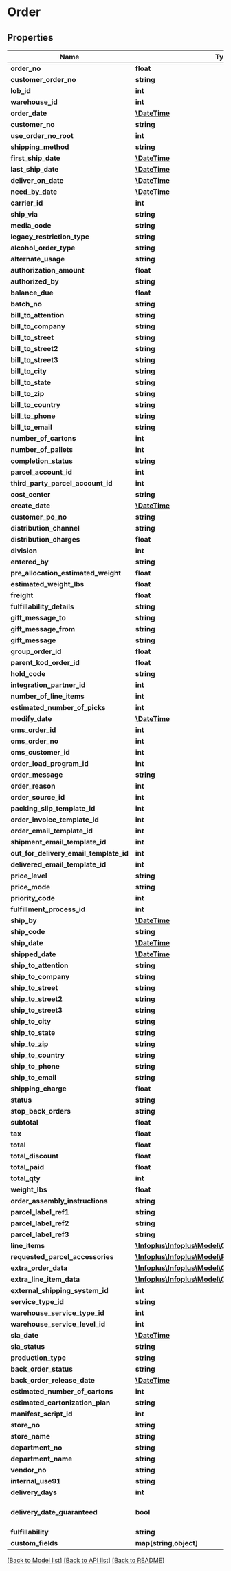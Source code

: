 # Order

## Properties
Name | Type | Description | Notes
------------ | ------------- | ------------- | -------------
**order_no** | **float** |  | [optional] 
**customer_order_no** | **string** |  | [optional] 
**lob_id** | **int** |  | 
**warehouse_id** | **int** |  | 
**order_date** | [**\DateTime**](\DateTime.md) |  | [optional] 
**customer_no** | **string** |  | [optional] 
**use_order_no_root** | **int** |  | [optional] 
**shipping_method** | **string** |  | [optional] 
**first_ship_date** | [**\DateTime**](\DateTime.md) |  | [optional] 
**last_ship_date** | [**\DateTime**](\DateTime.md) |  | [optional] 
**deliver_on_date** | [**\DateTime**](\DateTime.md) |  | [optional] 
**need_by_date** | [**\DateTime**](\DateTime.md) |  | [optional] 
**carrier_id** | **int** |  | [optional] 
**ship_via** | **string** |  | [optional] 
**media_code** | **string** |  | [optional] 
**legacy_restriction_type** | **string** |  | [optional] 
**alcohol_order_type** | **string** |  | [optional] 
**alternate_usage** | **string** |  | [optional] 
**authorization_amount** | **float** |  | [optional] 
**authorized_by** | **string** |  | [optional] 
**balance_due** | **float** |  | [optional] 
**batch_no** | **string** |  | [optional] 
**bill_to_attention** | **string** |  | [optional] 
**bill_to_company** | **string** |  | [optional] 
**bill_to_street** | **string** |  | [optional] 
**bill_to_street2** | **string** |  | [optional] 
**bill_to_street3** | **string** |  | [optional] 
**bill_to_city** | **string** |  | [optional] 
**bill_to_state** | **string** |  | [optional] 
**bill_to_zip** | **string** |  | [optional] 
**bill_to_country** | **string** |  | [optional] 
**bill_to_phone** | **string** |  | [optional] 
**bill_to_email** | **string** |  | [optional] 
**number_of_cartons** | **int** |  | [optional] 
**number_of_pallets** | **int** |  | [optional] 
**completion_status** | **string** |  | [optional] 
**parcel_account_id** | **int** |  | [optional] 
**third_party_parcel_account_id** | **int** |  | [optional] 
**cost_center** | **string** |  | [optional] 
**create_date** | [**\DateTime**](\DateTime.md) |  | [optional] 
**customer_po_no** | **string** |  | [optional] 
**distribution_channel** | **string** |  | [optional] 
**distribution_charges** | **float** |  | [optional] 
**division** | **int** |  | [optional] 
**entered_by** | **string** |  | [optional] 
**pre_allocation_estimated_weight** | **float** |  | [optional] 
**estimated_weight_lbs** | **float** |  | [optional] 
**freight** | **float** |  | [optional] 
**fulfillability_details** | **string** |  | [optional] 
**gift_message_to** | **string** |  | [optional] 
**gift_message_from** | **string** |  | [optional] 
**gift_message** | **string** |  | [optional] 
**group_order_id** | **float** |  | [optional] 
**parent_kod_order_id** | **float** |  | [optional] 
**hold_code** | **string** |  | [optional] 
**integration_partner_id** | **int** |  | [optional] 
**number_of_line_items** | **int** |  | [optional] 
**estimated_number_of_picks** | **int** |  | [optional] 
**modify_date** | [**\DateTime**](\DateTime.md) |  | [optional] 
**oms_order_id** | **int** |  | [optional] 
**oms_order_no** | **int** |  | [optional] 
**oms_customer_id** | **int** |  | [optional] 
**order_load_program_id** | **int** |  | [optional] 
**order_message** | **string** |  | [optional] 
**order_reason** | **int** |  | [optional] 
**order_source_id** | **int** |  | [optional] 
**packing_slip_template_id** | **int** |  | [optional] 
**order_invoice_template_id** | **int** |  | [optional] 
**order_email_template_id** | **int** |  | [optional] 
**shipment_email_template_id** | **int** |  | [optional] 
**out_for_delivery_email_template_id** | **int** |  | [optional] 
**delivered_email_template_id** | **int** |  | [optional] 
**price_level** | **string** |  | [optional] 
**price_mode** | **string** |  | [optional] 
**priority_code** | **int** |  | [optional] 
**fulfillment_process_id** | **int** |  | [optional] 
**ship_by** | [**\DateTime**](\DateTime.md) |  | [optional] 
**ship_code** | **string** |  | [optional] 
**ship_date** | [**\DateTime**](\DateTime.md) |  | [optional] 
**shipped_date** | [**\DateTime**](\DateTime.md) |  | [optional] 
**ship_to_attention** | **string** |  | [optional] 
**ship_to_company** | **string** |  | [optional] 
**ship_to_street** | **string** |  | [optional] 
**ship_to_street2** | **string** |  | [optional] 
**ship_to_street3** | **string** |  | [optional] 
**ship_to_city** | **string** |  | [optional] 
**ship_to_state** | **string** |  | [optional] 
**ship_to_zip** | **string** |  | [optional] 
**ship_to_country** | **string** |  | [optional] 
**ship_to_phone** | **string** |  | [optional] 
**ship_to_email** | **string** |  | [optional] 
**shipping_charge** | **float** |  | [optional] 
**status** | **string** |  | [optional] 
**stop_back_orders** | **string** |  | [optional] 
**subtotal** | **float** |  | [optional] 
**tax** | **float** |  | [optional] 
**total** | **float** |  | [optional] 
**total_discount** | **float** |  | [optional] 
**total_paid** | **float** |  | [optional] 
**total_qty** | **int** |  | [optional] 
**weight_lbs** | **float** |  | [optional] 
**order_assembly_instructions** | **string** |  | [optional] 
**parcel_label_ref1** | **string** |  | [optional] 
**parcel_label_ref2** | **string** |  | [optional] 
**parcel_label_ref3** | **string** |  | [optional] 
**line_items** | [**\Infoplus\Infoplus\Model\OrderLine[]**](OrderLine.md) |  | 
**requested_parcel_accessories** | [**\Infoplus\Infoplus\Model\ReqParcelAccessoryData[]**](ReqParcelAccessoryData.md) |  | [optional] 
**extra_order_data** | [**\Infoplus\Infoplus\Model\OrderExtraOrderData[]**](OrderExtraOrderData.md) |  | [optional] 
**extra_line_item_data** | [**\Infoplus\Infoplus\Model\OrderExtraLineItemData[]**](OrderExtraLineItemData.md) |  | [optional] 
**external_shipping_system_id** | **int** |  | [optional] 
**service_type_id** | **string** |  | [optional] 
**warehouse_service_type_id** | **int** |  | [optional] 
**warehouse_service_level_id** | **int** |  | [optional] 
**sla_date** | [**\DateTime**](\DateTime.md) |  | [optional] 
**sla_status** | **string** |  | [optional] 
**production_type** | **string** |  | [optional] 
**back_order_status** | **string** |  | [optional] 
**back_order_release_date** | [**\DateTime**](\DateTime.md) |  | [optional] 
**estimated_number_of_cartons** | **int** |  | [optional] 
**estimated_cartonization_plan** | **string** |  | [optional] 
**manifest_script_id** | **int** |  | [optional] 
**store_no** | **string** |  | [optional] 
**store_name** | **string** |  | [optional] 
**department_no** | **string** |  | [optional] 
**department_name** | **string** |  | [optional] 
**vendor_no** | **string** |  | [optional] 
**internal_use91** | **string** |  | [optional] 
**delivery_days** | **int** |  | [optional] 
**delivery_date_guaranteed** | **bool** |  | [optional] [default to false]
**fulfillability** | **string** |  | [optional] 
**custom_fields** | **map[string,object]** |  | [optional] 

[[Back to Model list]](../README.md#documentation-for-models) [[Back to API list]](../README.md#documentation-for-api-endpoints) [[Back to README]](../README.md)


